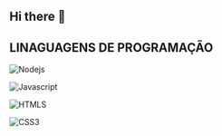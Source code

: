 ## Hi there 👋

##  LINAGUAGENS DE PROGRAMAÇÃO
![Nodejs](https://img.shields.io/badge/Node.js-43853D?style=for-the-badge&logo=node.js&logoColor=black)

![Javascript](https://img.shields.io/badge/JavaScript-F7DF1E?style=for-the-badge&logo=javascript&logoColor=black)

![HTMLS](https://img.shields.io/badge/HTML5-E34F26?style=for-the-badge&logo=html5&logoColor=white)

![CSS3](https://img.shields.io/badge/CSS3-1572B6?style=for-the-badge&logo=css3&logoColor=white)
